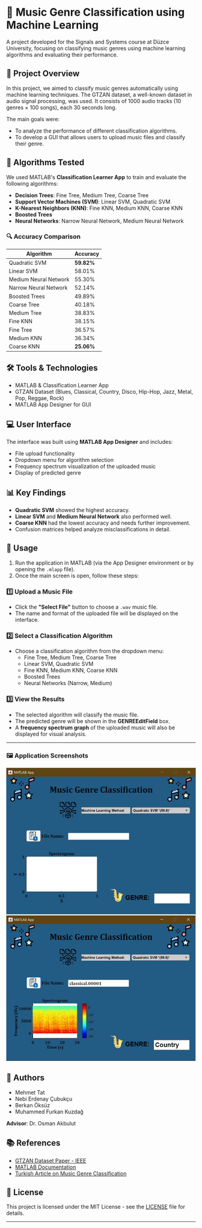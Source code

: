 # 🎵 Music Genre Classification using Machine Learning

A project developed for the Signals and Systems course at Düzce University, focusing on classifying music genres using machine learning algorithms and evaluating their performance.

## 📌 Project Overview

In this project, we aimed to classify music genres automatically using machine learning techniques. The GTZAN dataset, a well-known dataset in audio signal processing, was used. It consists of 1000 audio tracks (10 genres × 100 songs), each 30 seconds long.

The main goals were:
- To analyze the performance of different classification algorithms.
- To develop a GUI that allows users to upload music files and classify their genre.

## 🧠 Algorithms Tested

We used MATLAB's **Classification Learner App** to train and evaluate the following algorithms:

- **Decision Trees**: Fine Tree, Medium Tree, Coarse Tree  
- **Support Vector Machines (SVM)**: Linear SVM, Quadratic SVM  
- **K-Nearest Neighbors (KNN)**: Fine KNN, Medium KNN, Coarse KNN  
- **Boosted Trees**
- **Neural Networks**: Narrow Neural Network, Medium Neural Network

### 🔍 Accuracy Comparison

| Algorithm               | Accuracy   |
|------------------------|------------|
| Quadratic SVM          | **59.82%** |
| Linear SVM             | 58.01%     |
| Medium Neural Network  | 55.30%     |
| Narrow Neural Network  | 52.14%     |
| Boosted Trees          | 49.89%     |
| Coarse Tree            | 40.18%     |
| Medium Tree            | 38.83%     |
| Fine KNN               | 38.15%     |
| Fine Tree              | 36.57%     |
| Medium KNN             | 36.34%     |
| Coarse KNN             | **25.06%** |

## 🛠️ Tools & Technologies

- MATLAB & Classification Learner App
- GTZAN Dataset (Blues, Classical, Country, Disco, Hip-Hop, Jazz, Metal, Pop, Reggae, Rock)
- MATLAB App Designer for GUI

## 💻 User Interface

The interface was built using **MATLAB App Designer** and includes:

- File upload functionality
- Dropdown menu for algorithm selection
- Frequency spectrum visualization of the uploaded music
- Display of predicted genre

## 📊 Key Findings

- **Quadratic SVM** showed the highest accuracy.
- **Linear SVM** and **Medium Neural Network** also performed well.
- **Coarse KNN** had the lowest accuracy and needs further improvement.
- Confusion matrices helped analyze misclassifications in detail.

## 🚀 Usage

1. Run the application in MATLAB (via the App Designer environment or by opening the `.mlapp` file).
2. Once the main screen is open, follow these steps:

### 1️⃣ Upload a Music File
- Click the **"Select File"** button to choose a `.wav` music file.
- The name and format of the uploaded file will be displayed on the interface.

### 2️⃣ Select a Classification Algorithm
- Choose a classification algorithm from the dropdown menu:
  - Fine Tree, Medium Tree, Coarse Tree  
  - Linear SVM, Quadratic SVM  
  - Fine KNN, Medium KNN, Coarse KNN  
  - Boosted Trees  
  - Neural Networks (Narrow, Medium)

### 3️⃣ View the Results
- The selected algorithm will classify the music file.
- The predicted genre will be shown in the **GENREEditField** box.
- A **frequency spectrum graph** of the uploaded music will also be displayed for visual analysis.

---

### 🖼️ Application Screenshots

![App Screenshot](screenshots/app1.jpg)
![App Screenshot](screenshots/app2.jpg)

## 👥 Authors

- Mehmet Tat  
- Nebi Erdenay Çubukçu  
- Berkan Öksüz  
- Muhammed Furkan Kuzdağ

**Advisor**: Dr. Osman Akbulut

## 📚 References

- [GTZAN Dataset Paper - IEEE](https://ieeexplore.ieee.org/document/1021072)
- [MATLAB Documentation](https://www.mathworks.com/help/matlab/)
- [Turkish Article on Music Genre Classification](https://dergipark.org.tr/tr/download/article-file/3725383)

## 📄 License

This project is licensed under the MIT License - see the [LICENSE](LICENSE) file for details.

---

